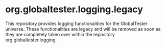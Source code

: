 org.globaltester.logging.legacy
===
This repository provides logging functionalities for the GlobalTester universe. These functionalities are legacy and will be removed as soon as they are completely taken over within the repository org.globaltester.logging.